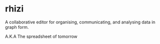 rhizi
=====

A collaborative editor for organising, communicating, and analysing data in graph form.


A.K.A The spreadsheet of tomorrow
